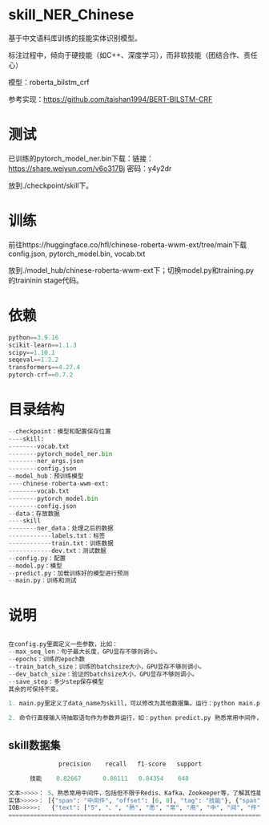 # skill_NER_Chinese
基于中文语料库训练的技能实体识别模型。

标注过程中，倾向于硬技能（如C++、深度学习），而非软技能（团结合作、责任心）

模型：roberta_bilstm_crf

参考实现：https://github.com/taishan1994/BERT-BILSTM-CRF

# 测试

已训练的pytorch_model_ner.bin下载：链接：https://share.weiyun.com/v6o317Bj 密码：y4y2dr

放到./checkpoint/skill下。

# 训练

前往https://huggingface.co/hfl/chinese-roberta-wwm-ext/tree/main下载config.json, pytorch_model.bin, vocab.txt

放到./model_hub/chinese-roberta-wwm-ext下；切换model.py和training.py的traininin stage代码。

# 依赖

```python
python==3.9.16
scikit-learn==1.1.3 
scipy==1.10.1 
seqeval==1.2.2
transformers==4.27.4
pytorch-crf==0.7.2
```

# 目录结构

```python
--checkpoint：模型和配置保存位置
----skill:
--------vocab.txt
--------pytorch_model_ner.bin
--------ner_args.json
--------config.json
--model_hub：预训练模型
----chinese-roberta-wwm-ext:
--------vocab.txt
--------pytorch_model.bin
--------config.json
--data：存放数据
----skill
--------ner_data：处理之后的数据
------------labels.txt：标签
------------train.txt：训练数据
------------dev.txt：测试数据
--config.py：配置
--model.py：模型
--predict.py：加载训练好的模型进行预测
--main.py：训练和测试
```

# 说明

```python

在config.py里面定义一些参数，比如：
--max_seq_len：句子最大长度，GPU显存不够则调小。
--epochs：训练的epoch数
--train_batch_size：训练的batchsize大小，GPU显存不够则调小。
--dev_batch_size：验证的batchsize大小，GPU显存不够则调小。
--save_step：多少step保存模型
其余的可保持不变。

1. main.py里定义了data_name为skill，可以修改为其他数据集。运行：python main.py

2. 命令行直接输入待抽取语句作为参数并运行，如：python predict.py 熟悉常用中间件，包括但不限于Redis、Kafka、Zookeeper等，了解其性能调优;
```

## skill数据集
```python
              precision    recall   f1-score   support

      技能    0.82667      0.86111   0.84354    648

文本>>>>>： 5、熟悉常用中间件，包括但不限于Redis、Kafka、Zookeeper等，了解其性能调优;
实体>>>>>： [{"span": "中间件", "offset": [6, 8], "tag": "技能"}, {"span": "Redis", "offset": [16, 20], "tag": "技能"}, {"span": "Kafka", "offset": [22, 26], "tag": "技能"}, {"span": "Zookeeper", "offset": [28, 36], "tag": "技能"}, {"span": "性能调优", "offset": [42, 45], "tag": "技能"}]
IOB>>>>>:   {"text": ["5", "、", "熟", "悉", "常", "用", "中", "间", "件", "，", "包", "括", "但", "不", "限", "于", "R", "e", "d", "i", "s", "、", "K", "a", "f", "k", "a", "、", "Z", "o", "o", "k", "e", "e", "p", "e", "r", "等", "，", "了", "解", "其", "性", "能", "调", "优", "；"], "labels": ["O", "O", "O", "O", "O", "O", "B-技能", "I-技能", "I-技能", "O", "O", "O", "O", "O", "O", "O", "B-技能", "I-技能", "I-技能", "I-技能", "I-技能", "O", "B-技能", "I-技能", "I-技能", "I-技能", "I-技能", "O", "B-技能", "I-技能", "I-技能", "I-技能", "I-技能", "I-技能", "I-技能", "I-技能", "I-技能", "O", "O", "O", "O", "O", "B-技能", "I-技能", "I-技能", "I-技能", "O"], "id": 521}
====================================================================================================
